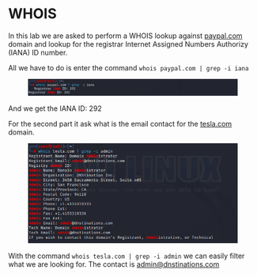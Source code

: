 # WHOIS

In this lab we are asked to perform a WHOIS lookup against [paypal.com](http://paypal.com) domain and lookup for the registrar Internet Assigned Numbers Authorizy (IANA) ID number.

All we have to do is enter the command `whois paypal.com | grep -i iana`

<figure><img src="../../../.gitbook/assets/Screenshot 2024-03-17 222306.png" alt=""><figcaption></figcaption></figure>

And we get the IANA ID: 292

For the second part it ask what is the email contact for the [tesla.com](http://tesla.com/) domain.

<figure><img src="../../../.gitbook/assets/Screenshot 2024-03-17 222713.png" alt=""><figcaption></figcaption></figure>

With the command `whois tesla.com | grep -i admin` we can easily filter what we are looking for. The contact is [admin@dnstinations.com](mailto:admin@dnstinations.com)
